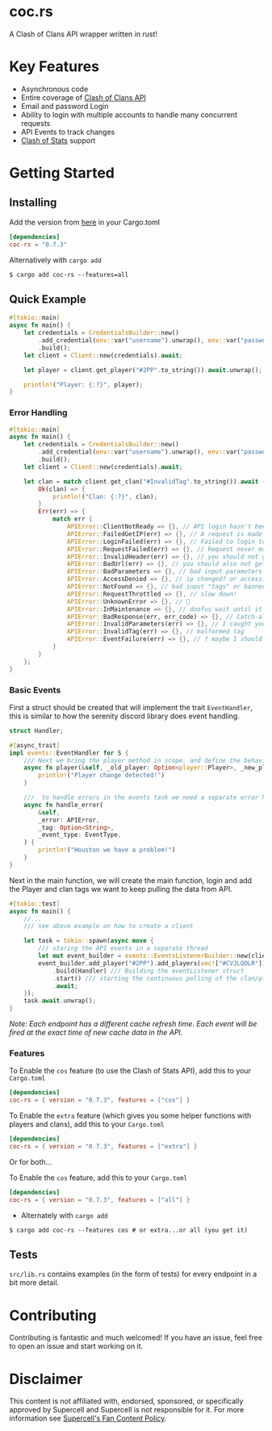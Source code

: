 # coc.rs
A Clash of Clans API wrapper written in rust!

# Key Features
- Asynchronous code
- Entire coverage of [Clash of Clans API](https://developer.clashofclans.com)
- Email and password Login
- Ability to login with multiple accounts to handle many concurrent requests
- API Events to track changes
- [Clash of Stats](https://www.clashofstats.com/) support

Getting Started
================

## Installing

Add the version from [here](https://crates.io/crates/coc-rs) in your Cargo.toml
<br/>

```toml
[dependencies]
coc-rs = "0.7.3"
```

Alternatively with `cargo add`

```shell
$ cargo add coc-rs --features=all
```

## Quick Example

```rust
#[tokio::main]
async fn main() {
    let credentials = CredentialsBuilder::new()
        .add_credential(env::var("username").unwrap(), env::var("password").unwrap())
        .build();
    let client = Client::new(credentials).await;

    let player = client.get_player("#2PP".to_string()).await.unwrap();

    println!("Player: {:?}", player);
}
```

### Error Handling
```rust
#[tokio::main]
async fn main() {
    let credentials = CredentialsBuilder::new()
        .add_credential(env::var("username").unwrap(), env::var("password").unwrap())
        .build();
    let client = Client::new(credentials).await;

    let clan = match client.get_clan("#InvalidTag".to_string()).await {
        Ok(clan) => {
            println!("Clan: {:?}", clan);
        }
        Err(err) => {
            match err {
                APIError::ClientNotReady => {}, // API login hasn't been initialized yet, try not to request with milliseconds of initializing a client
                APIError::FailedGetIP(err) => {}, // A request is made to api.ipify.org to set your IP dynamically when making keys, ensure this url isn't blocked
                APIError::LoginFailed(err) => {}, // Failed to login to a Clash of Stats account
                APIError::RequestFailed(err) => {}, // Request never made it to the API
                APIError::InvalidHeader(err) => {}, // you should not get this
                APIError::BadUrl(err) => {}, // you should also not get this
                APIError::BadParameters => {}, // bad input parameters for endpoints that have this
                APIError::AccessDenied => {}, // ip changed? or accessing something you shouldn't...
                APIError::NotFound => {}, // bad input "tags" or banned players result in this
                APIError::RequestThrottled => {}, // slow down!
                APIError::UnknownError => {}, // 🤨
                APIError::InMaintenance => {}, // doofus wait until it's over!
                APIError::BadResponse(err, err_code) => {}, // Catch-all error for those that don't fall in any of the above
                APIError::InvalidParameters(err) => {}, // I caught your parameter mistake, not the API!
                APIError::InvalidTag(err) => {}, // malformed tag
                APIError::EventFailure(err) => {}, // ? maybe I should remove this..
            }
        }
    };
}
```

### Basic Events

First a struct should be created that will implement the trait `EventHandler`, this is similar to how the serenity discord library does event handling.

```rust
struct Handler;

#[async_trait]
impl events::EventHandler for S {
    /// Next we bring the player method in scope, and define the behaviour
    async fn player(&self, _old_player: Option<player::Player>, _new_player: player::Player) {
        println!("Player change detected!")
    }

    ///  to handle errors in the events task we need a separate error handler
    async fn handle_error(
        &self,
        _error: APIError,
        _tag: Option<String>,
        _event_type: EventType,
    ) {
        println!("Houston we have a problem!")
    }
}
```

Next in the main function, we will create the main function, login and add the Player and clan tags we want to keep
pulling the data from API.

```rust
#[tokio::test]
async fn main() {
    //...
    /// see above example on how to create a client

    let task = tokio::spawn(async move {
        /// staring the API events in a separate thread
        let mut event_builder = events::EventsListenerBuilder::new(client);
        event_builder.add_player("#2PP").add_players(vec!["#CVJLQOLR"])
            .build(Handler) /// Building the eventListener struct 
            .start() /// starting the continuous polling of the clan/player/current_war endpoints
            .await;
    });
    task.await.unwrap();
}
```

*Note: Each endpoint has a different cache refresh time. Each event will be fired at the exact time of new cache data in
the API.*
<br/>

### Features

To Enable the `cos` feature (to use the Clash of Stats API), add this to your `Cargo.toml`

```toml
[dependencies]
coc-rs = { version = "0.7.3", features = ["cos"] }
```

To Enable the `extra` feature (which gives you some helper functions with players and clans), add this to your `Cargo.toml`

```toml
[dependencies]
coc-rs = { version = "0.7.3", features = ["extra"] }
```

Or for both...

To Enable the `cos` feature, add this to your `Cargo.toml`

```toml
[dependencies]
coc-rs = { version = "0.7.3", features = ["all"] }
```

- Alternately with `cargo add`

```shell
$ cargo add coc-rs --features cos # or extra...or all (you get it)
```


## Tests

`src/lib.rs` contains examples (in the form of tests) for every endpoint in a bit more detail.

# Contributing
Contributing is fantastic and much welcomed! If you have an issue, feel free to open an issue and start working on it.

# Disclaimer
This content is not affiliated with, endorsed, sponsored, or specifically
approved by Supercell and Supercell is not responsible for it.
For more information see [Supercell's Fan Content Policy](https://www.supercell.com/fan-content-policy).
